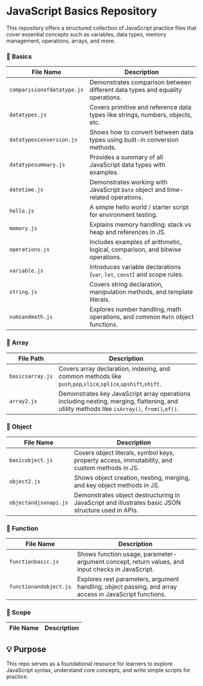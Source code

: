 # JavaScript Basics Repository

This repository offers a structured collection of JavaScript practice files that cover essential concepts such as variables, data types, memory management, operations, arrays, and more.

### 📁 Basics

| File Name                   | Description                                                                    |
|-----------------------------|--------------------------------------------------------------------------------|
| `comparisionofdatatype.js`  | Demonstrates comparison between different data types and equality operations.  |
| `datatypes.js`              | Covers primitive and reference data types like strings, numbers, objects, etc. |
| `datatypesconversion.js`    | Shows how to convert between data types using built-in conversion methods.     |
| `datatypesummary.js`        | Provides a summary of all JavaScript data types with examples.                 |
| `datetime.js`               | Demonstrates working with JavaScript `Date` object and time-related operations.|
| `hello.js`                  | A simple hello world / starter script for environment testing.                 |
| `memory.js`                 | Explains memory handling: stack vs heap and references in JS.                  |
| `operations.js`             | Includes examples of arithmetic, logical, comparison, and bitwise operations.  |
| `variable.js`               | Introduces variable declarations (`var`, `let`, `const`) and scope rules.      |
| `string.js`                 | Covers string declaration, manipulation methods, and template literals.        |
| `numsandmath.js`            | Explores number handling, math operations, and common `Math` object functions. |


### 📁 Array

| File Path           | Description                                                                                                                                 |
|---------------------|---------------------------------------------------------------------------------------------------------------------------------------------|
| `basicsarray.js`    | Covers array declaration, indexing, and common methods like `push`,`pop`,`slice`,`splice`,`upshift`,`shift`.                                |
|`array2.js`          | Demonstrates key JavaScript array operations including nesting, merging, flattening, and utility methods like `isArray()`, `from()`,`of()`. | 


### 📁 Object

| File Name                   | Description                                                                                        |
|-----------------------------|----------------------------------------------------------------------------------------------------|
| `basicobject.js`            | Covers object literals, symbol keys, property access, immutability, and custom methods in JS.      |
| `object2.js`                | Shows object creation, nesting, merging, and key object methods in JS.                             |
| `objectandjsonapi.js`       | Demonstrates object destructuring in JavaScript and illustrates basic JSON structure used in APIs. |


### 📁 Function

| File Name                   | Description                                                                                           |
|-----------------------------|-------------------------------------------------------------------------------------------------------|
| `functionbasic.js`          | Shows function usage, parameter-argument concept, return values, and input checks in JavaScript.      |
| `functionandobject.js`      | Explores rest parameters, argument handling, object passing, and array access in JavaScript functions.|

### 📁 Scope

| File Name                   | Description                                                                                           |
|-----------------------------|-------------------------------------------------------------------------------------------------------|


## 💡 Purpose

This repo serves as a foundational resource for learners to explore JavaScript syntax, understand core concepts, and write simple scripts for practice.
